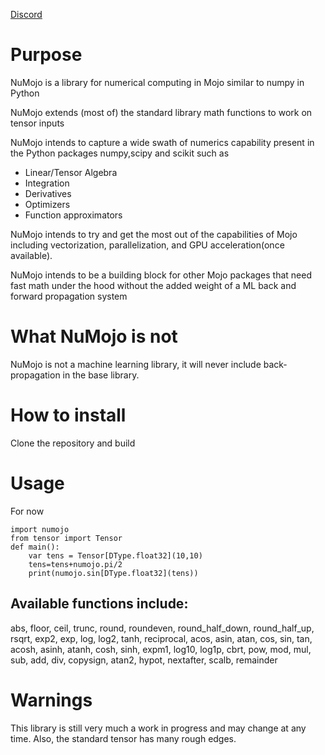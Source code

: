[Discord](https://discord.gg/NcnSH5n26F)

# Purpose
NuMojo is a library for numerical computing in Mojo similar to numpy in Python

NuMojo extends (most of) the standard library math functions to work on tensor inputs

NuMojo intends to capture a wide swath of numerics capability present in the Python packages numpy,scipy and scikit such as

* Linear/Tensor Algebra
* Integration
* Derivatives
* Optimizers
* Function approximators

NuMojo intends to try and get the most out of the capabilities of Mojo including vectorization, parallelization, and GPU acceleration(once available).

NuMojo intends to be a building block for other Mojo packages that need fast math under the hood without the added weight of a ML back and forward propagation system

# What NuMojo is not

NuMojo is not a machine learning library, it will never include back-propagation in the base library.

# How to install

Clone the repository and build

# Usage

For now

```mojo
import numojo
from tensor import Tensor
def main():
    var tens = Tensor[DType.float32](10,10)
    tens=tens+numojo.pi/2
    print(numojo.sin[DType.float32](tens))
```

## Available functions include:

abs, floor, ceil, trunc, round, roundeven, round_half_down, round_half_up, rsqrt, exp2, exp, log, log2, tanh, reciprocal, acos, asin, atan, cos, sin, tan, acosh, asinh, atanh, cosh, sinh, expm1, log10, log1p, cbrt, pow, mod, mul, sub, add, div, copysign, atan2, hypot, nextafter, scalb, remainder

# Warnings

This library is still very much a work in progress and may change at any time. Also, the standard tensor has many rough edges.
